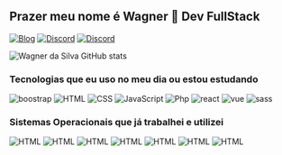 ## Prazer meu nome é Wagner 👋 Dev FullStack

[![Blog](https://img.shields.io/badge/WhatsApp-25D366?style=for-the-badge&logo=whatsapp&logoColor=white)](https://wa.me/5581989096332)
[![Discord](https://img.shields.io/badge/Discord-7289DA?style=for-the-badge&logo=discord&logoColor=white)]()
[![Discord](https://img.shields.io/badge/Instagram-E4405F?style=for-the-badge&logo=instagram&logoColor=white)](https://www.instagram.com/wagnerdasilva264/)

![Wagner da Silva GitHub stats](https://github-readme-stats.vercel.app/api?username=wagner333&show_icons=true&theme=transparent)

### Tecnologias que eu uso no meu dia ou estou estudando
<div style='display: inline_block'>
            <img src="https://img.shields.io/badge/Bootstrap-563D7C?style=for-the-badge&logo=bootstrap&logoColor=white" alt="boostrap" title="bostrap">
            <img src="https://img.shields.io/badge/HTML-239120?style=for-the-badge&logo=html5&logoColor=white" alt="HTML" title="HTML">
            <img src="https://img.shields.io/badge/CSS3-1572B6?style=for-the-badge&logo=css3&logoColor=white" alt="CSS" title="CSS">
            <img src="https://img.shields.io/badge/JavaScript-F7DF1E?style=for-the-badge&logo=javascript&logoColor=black" alt="JavaScript" title="JavaScript">
            <img src="https://img.shields.io/badge/PHP-777BB4?style=for-the-badge&logo=php&logoColor=white" alt="Php" title="Php">
            <img src="https://img.shields.io/badge/React-20232A?style=for-the-badge&logo=react&logoColor=61DAFB" alt="react" title="react">
            <img src="https://img.shields.io/badge/Vue.js-35495E?style=for-the-badge&logo=vue.js&logoColor=4FC08D" alt="vue" title="vue">
            <img src="https://img.shields.io/badge/Sass-CC6699?style=for-the-badge&logo=sass&logoColor=white" alt="sass" title="sass">
            
</div>

### Sistemas Operacionais que já trabalhei e utilizei

<div style='display: inline_block'>
            <img src="https://img.shields.io/badge/Debian-A81D33?style=for-the-badge&logo=debian&logoColor=white" alt="HTML" title="HTML">
            <img src="https://img.shields.io/badge/Fedora-294172?style=for-the-badge&logo=fedora&logoColor=white" alt="HTML" title="HTML">
            <img src="https://img.shields.io/badge/Linux-FCC624?style=for-the-badge&logo=linux&logoColor=black" alt="HTML" title="HTML">
            <img src="https://img.shields.io/badge/Ubuntu-E95420?style=for-the-badge&logo=ubuntu&logoColor=white" alt="HTML" title="HTML">
            <img src="https://img.shields.io/badge/Windows-0078D6?style=for-the-badge&logo=windows&logoColor=white" alt="HTML" title="HTML">
            <img src="https://img.shields.io/badge/Linux_Mint-87CF3E?style=for-the-badge&logo=linux-mint&logoColor=white" alt="HTML" title="HTML">
            <img src="https://img.shields.io/badge/Android-3DDC84?style=for-the-badge&logo=android&logoColor=white" alt="HTML" title="HTML">
        </div>
